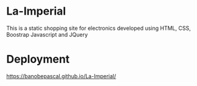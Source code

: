 # La-Imperial
This is a static shopping site for electronics developed using HTML, CSS, Boostrap Javascript and JQuery

# Deployment
https://banobepascal.github.io/La-Imperial/
